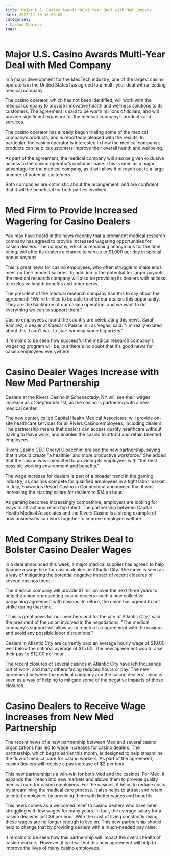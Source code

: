 ```yaml
---
title: Major U.S. Casino Awards Multi Year Deal with Med Company
date: 2022-11-29 16:09:09
categories:
- Casino Dealers
tags:
---
```



#  Major U.S. Casino Awards Multi-Year Deal with Med Company

In a major development for the MedTech industry, one of the largest casino operators in the United States has agreed to a multi-year deal with a leading medical company.

The casino operator, which has not been identified, will work with the medical company to provide innovative health and wellness solutions to its customers. The agreement is said to be worth millions of dollars, and will provide significant exposure for the medical company’s products and services.

The casino operator has already begun trialing some of the medical company’s products, and is reportedly pleased with the results. In particular, the casino operator is interested in how the medical company’s products can help its customers improve their overall health and wellbeing.

As part of the agreement, the medical company will also be given exclusive access to the casino operator’s customer base. This is seen as a major advantage for the medical company, as it will allow it to reach out to a large number of potential customers.

Both companies are optimistic about the arrangement, and are confident that it will be beneficial for both parties involved.

#  Med Firm to Provide Increased Wagering for Casino Dealers

You may have heard in the news recently that a prominent medical research company has agreed to provide increased wagering opportunities for casino dealers. The company, which is remaining anonymous for the time being, will offer its dealers a chance to win up to $1,000 per day in special bonus payouts.

This is great news for casino employees, who often struggle to make ends meet on their modest salaries. In addition to the potential for larger payouts, the medical research company will also be providing its dealers with access to exclusive health benefits and other perks.

The president of the medical research company had this to say about the agreement: "We're thrilled to be able to offer our dealers this opportunity. They are the backbone of our casino operation, and we want to do everything we can to support them."

Casino employees around the country are celebrating this news. Sarah Ramirez, a dealer at Caesar's Palace in Las Vegas, said: "I'm really excited about this. I can't wait to start winning some big prizes."

It remains to be seen how successful the medical research company's wagering program will be, but there's no doubt that it's good news for casino employees everywhere.

#  Casino Dealer Wages Increase with New Med Partnership

Dealers at the Rivers Casino in Schenectady, NY will see their wages increase as of September 1st, as the casino is partnering with a new medical center.

The new center, called Capital Health Medical Associates, will provide on-site healthcare services for all Rivers Casino employees, including dealers. The partnership means that dealers can access quality healthcare without having to leave work, and enables the casino to attract and retain talented employees.

Rivers Casino CEO Cheryl Gioacchini praised the new partnership, saying that it would create "a healthier and more productive workforce." She added that the casino was committed to providing its employees with "the best possible working environment and benefits."

The wage increase for dealers is part of a broader trend in the gaming industry, as casinos compete for qualified employees in a tight labor market. In July, Foxwoods Resort Casino in Connecticut announced that it was increasing the starting salary for dealers to $14 an hour.

As gaming becomes increasingly competitive, employers are looking for ways to attract and retain top talent. The partnership between Capital Health Medical Associates and the Rivers Casino is a strong example of how businesses can work together to improve employee welfare.

#  Med Company Strikes Deal to Bolster Casino Dealer Wages

In a deal announced this week, a major medical supplier has agreed to help finance a wage hike for casino dealers in Atlantic City. The move is seen as a way of mitigating the potential negative impact of recent closures of several casinos there.

The medical company will provide $1 million over the next three years to help the union representing casino dealers reach a new collective bargaining agreement with casinos. In return, the union has agreed to not strike during that time.

"This is great news for our members and for the city of Atlantic City," said the president of the union involved in the negotiations. "The medical company's support will allow us to reach a fair agreement with the casinos and avoid any possible labor disruptions."

Dealers in Atlantic City are currently paid an average hourly wage of $10.00, well below the national average of $15.00. The new agreement would raise their pay to $12.00 per hour.

The recent closures of several casinos in Atlantic City have left thousands out of work, and many others facing reduced hours or pay. The new agreement between the medical company and the casino dealers' union is seen as a way of helping to mitigate some of the negative impacts of those closures.

#  Casino Dealers to Receive Wage Increases from New Med Partnership

The recent news of a new partnership between Med and several casino organizations has led to wage increases for casino dealers. The partnership, which began earlier this month, is designed to help streamline the flow of medical care for casino workers. As part of the agreement, casino dealers will receive a pay increase of $2 per hour.

This new partnership is a win-win for both Med and the casinos. For Med, it expands their reach into new markets and allows them to provide quality medical care for casino employees. For the casinos, it helps to reduce costs by streamlining the medical care process. It also helps to attract and retain talented employees by providing them with better wages and benefits.

This news comes as a welcomed relief to casino dealers who have been struggling with low wages for many years. In fact, the average salary for a casino dealer is just $9 per hour. With the cost of living constantly rising, these wages are no longer enough to live on. This new partnership should help to change that by providing dealers with a much-needed pay raise.

It remains to be seen how this partnership will impact the overall health of casino workers. However, it is clear that this new agreement will help to improve the lives of many casino employees.